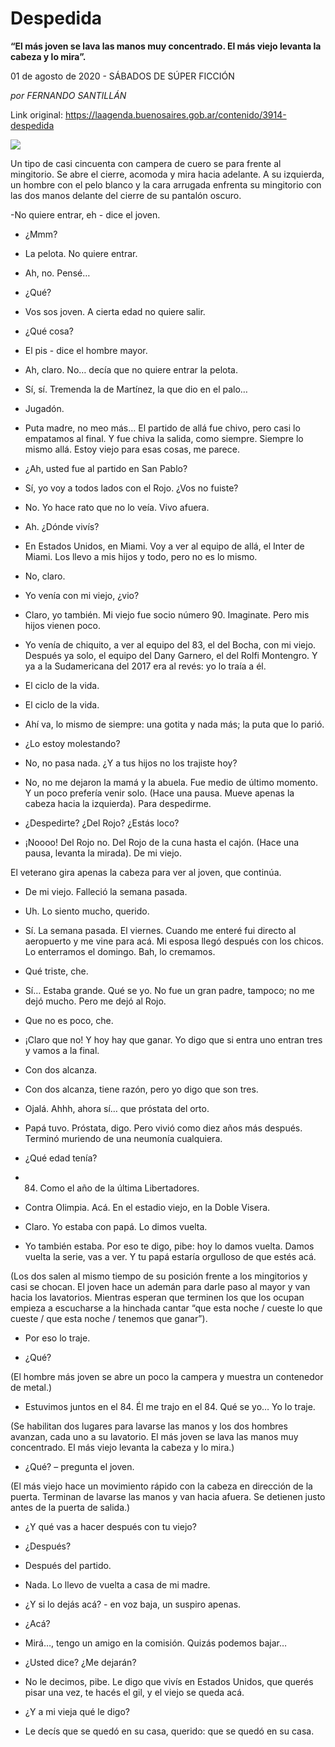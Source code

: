 # Despedida

**“El más joven se lava las manos muy concentrado. El más viejo levanta la cabeza y lo mira”.**

01 de agosto de 2020 - SÁBADOS DE SÚPER FICCIÓN

_por FERNANDO SANTILLÁN_

Link original: https://laagenda.buenosaires.gob.ar/contenido/3914-despedida



![](https://cdn.flowlikemusic.com/files/images/37898/24828ed5-a68d-4b75-b5d6-525566f02605.jpg)




Un tipo de casi cincuenta con campera de cuero se para frente al mingitorio. Se abre el cierre, acomoda y mira hacia adelante. A su izquierda, un hombre con el pelo blanco y la cara arrugada enfrenta su mingitorio con las dos manos delante del cierre de su pantalón oscuro.




-No quiere entrar, eh - dice el joven.




- ¿Mmm?




- La pelota. No quiere entrar.




- Ah, no. Pensé…




- ¿Qué?




- Vos sos joven. A cierta edad no quiere salir.




- ¿Qué cosa?




- El pis - dice el hombre mayor.




- Ah, claro. No… decía que no quiere entrar la pelota.




- Sí, sí. Tremenda la de Martínez, la que dio en el palo…




- Jugadón.




- Puta madre, no meo más… El partido de allá fue chivo, pero casi lo empatamos al final. Y fue chiva la salida, como siempre. Siempre lo mismo allá. Estoy viejo para esas cosas, me parece.




- ¿Ah, usted fue al partido en San Pablo?




- Sí, yo voy a todos lados con el Rojo. ¿Vos no fuiste?




- No. Yo hace rato que no lo veía. Vivo afuera.




- Ah. ¿Dónde vivís?




- En Estados Unidos, en Miami. Voy a ver al equipo de allá, el Inter de Miami. Los llevo a mis hijos y todo, pero no es lo mismo.




- No, claro.




- Yo venía con mi viejo, ¿vio?




- Claro, yo también. Mi viejo fue socio número 90. Imaginate. Pero mis hijos vienen poco.




- Yo venía de chiquito, a ver al equipo del 83, el del Bocha, con mi viejo. Después ya solo, el equipo del Dany Garnero, el del Rolfi Montengro. Y ya a la Sudamericana del 2017 era al revés: yo lo traía a él.




- El ciclo de la vida.




- El ciclo de la vida.




- Ahí va, lo mismo de siempre: una gotita y nada más; la puta que lo parió.




- ¿Lo estoy molestando?




- No, no pasa nada. ¿Y a tus hijos no los trajiste hoy?




- No, no me dejaron la mamá y la abuela. Fue medio de último momento. Y un poco prefería venir solo. (Hace una pausa. Mueve apenas la cabeza hacia la izquierda). Para despedirme.




- ¿Despedirte? ¿Del Rojo? ¿Estás loco?




- ¡Noooo! Del Rojo no. Del Rojo de la cuna hasta el cajón. (Hace una pausa, levanta la mirada). De mi viejo.




El veterano gira apenas la cabeza para ver al joven, que continúa.




- De mi viejo. Falleció la semana pasada.




- Uh. Lo siento mucho, querido.




- Sí. La semana pasada. El viernes. Cuando me enteré fui directo al aeropuerto y me vine para acá. Mi esposa llegó después con los chicos. Lo enterramos el domingo. Bah, lo cremamos.




- Qué triste, che.




- Sí… Estaba grande. Qué se yo. No fue un gran padre, tampoco; no me dejó mucho. Pero me dejó al Rojo.




- Que no es poco, che.




- ¡Claro que no! Y hoy hay que ganar. Yo digo que si entra uno entran tres y vamos a la final.




- Con dos alcanza.




- Con dos alcanza, tiene razón, pero yo digo que son tres.




- Ojalá. Ahhh, ahora sí… que próstata del orto.




- Papá tuvo. Próstata, digo. Pero vivió como diez años más después. Terminó muriendo de una neumonía cualquiera.




- ¿Qué edad tenía?




- 84. Como el año de la última Libertadores.




- Contra Olimpia. Acá. En el estadio viejo, en la Doble Visera.




- Claro. Yo estaba con papá. Lo dimos vuelta.




- Yo también estaba. Por eso te digo, pibe: hoy lo damos vuelta. Damos vuelta la serie, vas a ver. Y tu papá estaría orgulloso de que estés acá.




(Los dos salen al mismo tiempo de su posición frente a los mingitorios y casi se chocan. El joven hace un ademán para darle paso al mayor y van hacia los lavatorios. Mientras esperan que terminen los que los ocupan empieza a escucharse a la hinchada cantar “que esta noche / cueste lo que cueste / que esta noche / tenemos que ganar”).




- Por eso lo traje.




- ¿Qué?




(El hombre más joven se abre un poco la campera y muestra un contenedor de metal.)




- Estuvimos juntos en el 84. Él me trajo en el 84. Qué se yo… Yo lo traje.




(Se habilitan dos lugares para lavarse las manos y los dos hombres avanzan, cada uno a su lavatorio. El más joven se lava las manos muy concentrado. El más viejo levanta la cabeza y lo mira.)




- ¿Qué? – pregunta el joven.




(El más viejo hace un movimiento rápido con la cabeza en dirección de la puerta. Terminan de lavarse las manos y van hacia afuera. Se detienen justo antes de la puerta de salida.)




- ¿Y qué vas a hacer después con tu viejo?




- ¿Después?




- Después del partido.




- Nada. Lo llevo de vuelta a casa de mi madre.




- ¿Y si lo dejás acá? - en voz baja, un suspiro apenas.




- ¿Acá?




- Mirá…, tengo un amigo en la comisión. Quizás podemos bajar…




- ¿Usted dice? ¿Me dejarán?




- No le decimos, pibe. Le digo que vivís en Estados Unidos, que querés pisar una vez, te hacés el gil, y el viejo se queda acá.




- ¿Y a mi vieja qué le digo?




- Le decís que se quedó en su casa, querido: que se quedó en su casa.




